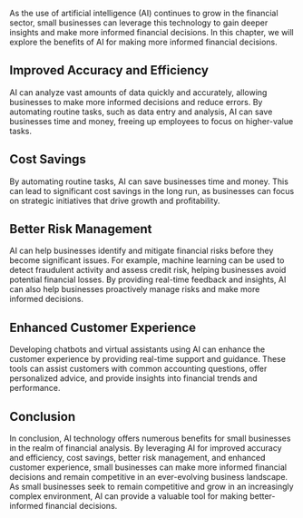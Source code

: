 

As the use of artificial intelligence (AI) continues to grow in the financial sector, small businesses can leverage this technology to gain deeper insights and make more informed financial decisions. In this chapter, we will explore the benefits of AI for making more informed financial decisions.

Improved Accuracy and Efficiency
--------------------------------

AI can analyze vast amounts of data quickly and accurately, allowing businesses to make more informed decisions and reduce errors. By automating routine tasks, such as data entry and analysis, AI can save businesses time and money, freeing up employees to focus on higher-value tasks.

Cost Savings
------------

By automating routine tasks, AI can save businesses time and money. This can lead to significant cost savings in the long run, as businesses can focus on strategic initiatives that drive growth and profitability.

Better Risk Management
----------------------

AI can help businesses identify and mitigate financial risks before they become significant issues. For example, machine learning can be used to detect fraudulent activity and assess credit risk, helping businesses avoid potential financial losses. By providing real-time feedback and insights, AI can also help businesses proactively manage risks and make more informed decisions.

Enhanced Customer Experience
----------------------------

Developing chatbots and virtual assistants using AI can enhance the customer experience by providing real-time support and guidance. These tools can assist customers with common accounting questions, offer personalized advice, and provide insights into financial trends and performance.

Conclusion
----------

In conclusion, AI technology offers numerous benefits for small businesses in the realm of financial analysis. By leveraging AI for improved accuracy and efficiency, cost savings, better risk management, and enhanced customer experience, small businesses can make more informed financial decisions and remain competitive in an ever-evolving business landscape. As small businesses seek to remain competitive and grow in an increasingly complex environment, AI can provide a valuable tool for making better-informed financial decisions.
